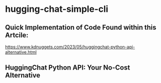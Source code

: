 # hugging-chat-simple-cli

## Quick Implementation of Code Found within this Artcile:
https://www.kdnuggets.com/2023/05/huggingchat-python-api-alternative.html

## HuggingChat Python API: Your No-Cost Alternative

